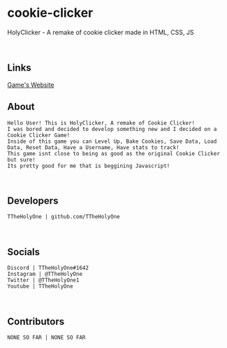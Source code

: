 # cookie-clicker
HolyClicker - A remake of cookie clicker made in HTML, CSS, JS

<br/>


## Links
<a href="https://holyclicker.ttheholyone.repl.co/">Game's Website</a>


## About
```
Hello User! This is HolyClicker, A remake of Cookie Clicker!
I was bored and decided to develop something new and I decided on a Cookie Clicker Game!
Inside of this game you can Level Up, Bake Cookies, Save Data, Load Data, Reset Data, Have a Username, Have stats to track!
This game isnt close to being as good as the original Cookie Clicker but sure! 
Its pretty good for me that is beggining Javascript!
```

<br/>


## Developers
```
TTheHolyOne | github.com/TTheHolyOne
```



<br/>

## Socials
```
Discord | TTheHolyOne#1642
Instagram | @TTheHolyOne
Twitter | @TTheHolyOne1
Youtube | TTheHolyOne
```


<br/>

## Contributors
```
NONE SO FAR | NONE SO FAR
```



<br/>
